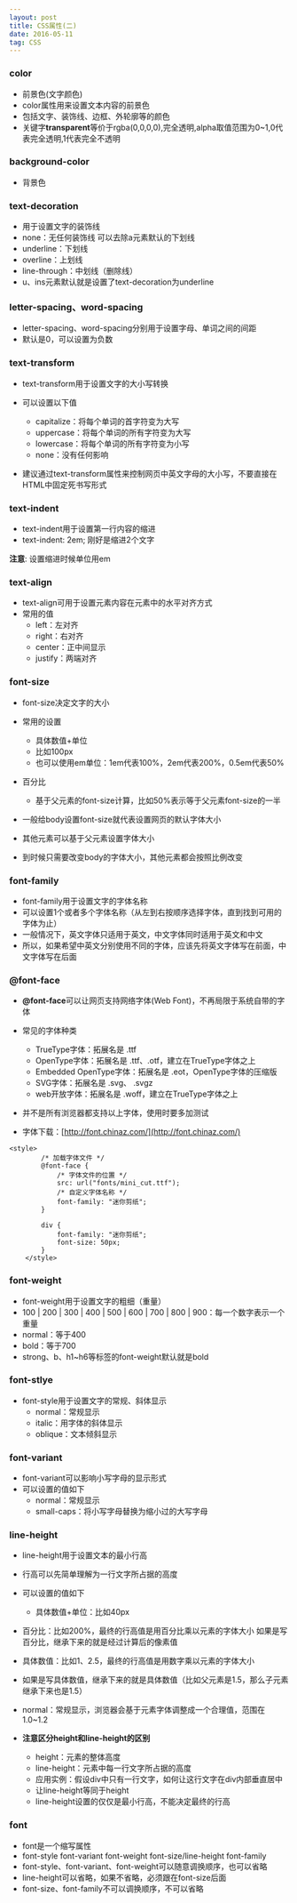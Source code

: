 ```yaml
---
layout: post
title: CSS属性(二)
date: 2016-05-11
tag: CSS
---
```


### color 

* 前景色(文字颜色)
* color属性用来设置文本内容的前景色
* 包括文字、装饰线、边框、外轮廓等的颜色
* 关键字**transparent**等价于rgba(0,0,0,0),完全透明,alpha取值范围为0~1,0代表完全透明,1代表完全不透明


### background-color 

* 背景色

### text-decoration 

* 用于设置文字的装饰线
* none：无任何装饰线
可以去除a元素默认的下划线
* underline：下划线
* overline：上划线
* line-through：中划线（删除线）
* u、ins元素默认就是设置了text-decoration为underline

### letter-spacing、word-spacing

* letter-spacing、word-spacing分别用于设置字母、单词之间的间距
* 默认是0，可以设置为负数

### text-transform

* text-transform用于设置文字的大小写转换
* 可以设置以下值
	- capitalize：将每个单词的首字符变为大写
	- uppercase：将每个单词的所有字符变为大写 
	- lowercase：将每个单词的所有字符变为小写
	- none：没有任何影响

* 建议通过text-transform属性来控制网页中英文字母的大小写，不要直接在HTML中固定死书写形式

### text-indent

* text-indent用于设置第一行内容的缩进
* text-indent: 2em; 刚好是缩进2个文字

**注意**: 设置缩进时候单位用em

### text-align

* text-align可用于设置元素内容在元素中的水平对齐方式
* 常用的值
 	* left：左对齐
	* right：右对齐
	* center：正中间显示
	* justify：两端对齐


### font-size

* font-size决定文字的大小
* 常用的设置
	* 具体数值+单位
	* 比如100px
	* 也可以使用em单位：1em代表100%，2em代表200%，0.5em代表50%

* 百分比
	* 基于父元素的font-size计算，比如50%表示等于父元素font-size的一半

* 一般给body设置font-size就代表设置网页的默认字体大小
* 其他元素可以基于父元素设置字体大小
* 到时候只需要改变body的字体大小，其他元素都会按照比例改变

### font-family

* font-family用于设置文字的字体名称
* 可以设置1个或者多个字体名称（从左到右按顺序选择字体，直到找到可用的字体为止）
* 一般情况下，英文字体只适用于英文，中文字体同时适用于英文和中文
* 所以，如果希望中英文分别使用不同的字体，应该先将英文字体写在前面，中文字体写在后面

### @font-face

* **@font-face**可以让网页支持网络字体(Web Font)，不再局限于系统自带的字体

* 常见的字体种类
	* TrueType字体：拓展名是 .ttf
	*	OpenType字体：拓展名是 .ttf、.otf，建立在TrueType字体之上
	* Embedded OpenType字体：拓展名是 .eot，OpenType字体的压缩版
	* SVG字体：拓展名是 .svg、 .svgz
	* web开放字体：拓展名是 .woff，建立在TrueType字体之上

* 并不是所有浏览器都支持以上字体，使用时要多加测试

* 字体下载：[http://font.chinaz.com/](http://font.chinaz.com/)

```
<style>
        /* 加载字体文件 */
        @font-face {
            /* 字体文件的位置 */
            src: url("fonts/mini_cut.ttf");
            /* 自定义字体名称 */
            font-family: "迷你剪纸";
        }

        div {
            font-family: "迷你剪纸";
            font-size: 50px;
        }
    </style>

```

### font-weight

* font-weight用于设置文字的粗细（重量）
* 100 | 200 | 300 | 400 | 500 | 600 | 700 | 800 | 900：每一个数字表示一个重量
* normal：等于400 
* bold：等于700
* strong、b、h1~h6等标签的font-weight默认就是bold

### font-stlye

* font-style用于设置文字的常规、斜体显示
	* normal：常规显示
	* italic：用字体的斜体显示
	* oblique：文本倾斜显示
	
### font-variant

* font-variant可以影响小写字母的显示形式
* 可以设置的值如下
	* normal：常规显示
	* small-caps：将小写字母替换为缩小过的大写字母

### line-height

* line-height用于设置文本的最小行高
* 行高可以先简单理解为一行文字所占据的高度
* 可以设置的值如下
	* 具体数值+单位：比如40px

* 百分比：比如200%，最终的行高值是用百分比乘以元素的字体大小
如果是写百分比，继承下来的就是经过计算后的像素值

* 具体数值：比如1、2.5，最终的行高值是用数字乘以元素的字体大小
* 如果是写具体数值，继承下来的就是具体数值（比如父元素是1.5，那么子元素继承下来也是1.5）

* normal：常规显示，浏览器会基于元素字体调整成一个合理值，范围在1.0~1.2
* **注意区分height和line-height的区别**
	* height：元素的整体高度
	* line-height：元素中每一行文字所占据的高度
	* 应用实例：假设div中只有一行文字，如何让这行文字在div内部垂直居中
	* 让line-height等同于height
	* line-height设置的仅仅是最小行高，不能决定最终的行高

### font

* font是一个缩写属性
* font-style   font-variant   font-weight   font-size/line-height   font-family
* font-style、font-variant、font-weight可以随意调换顺序，也可以省略
* line-height可以省略，如果不省略，必须跟在font-size后面
* font-size、font-family不可以调换顺序，不可以省略















		
		
